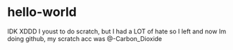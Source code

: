 # hello-world
IDK XDDD I youst to do scratch, but I had a LOT of hate so I left and now Im doing github, my scratch acc was @-Carbon_Dioxide
